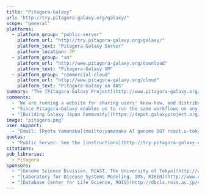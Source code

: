 ```yaml
---
title: "Pitagora-Galaxy"
url: "http://try.pitagora-galaxy.org/galaxy/"
scope: "general"
platforms:
  - platform_group: "public-server"
    platform_url: "http://try.pitagora-galaxy.org/galaxy/"
    platform_text: "Pitagora-Galaxy Server"
    platform_location: JP
  - platform_group: "vm"
    platform_url: "http://www.pitagora-galaxy.org/download"
    platform_text: "Pitagora-Galaxy VM"
  - platform_group: "commercial-cloud"
    platform_url: "http://www.pitagora-galaxy.org/cloud"
    platform_text: "Pitagora-Galaxy on AWS"
summary: "The [Pitagora-Galaxy Project](http://www.pitagora-galaxy.org/about_en) server intended for testing and sharing.  Heavy analysis should be performed using the project's identical virtual machine (VM) or Amazon Machine Image (AMI). "
comments:
  - "We are running a website for sharing users' know-how, and distributing a virtual environment where we configured Galaxy with selected workflows and tools. Now, you can perform our analysis workflows on three environments: public server, VM, and an AWS AMI."
  - "Since Pitagora-Galaxy enables us to run the same workflows on any infrastructure and rebuild the environments in any time, we can quickly use Galaxy, and at the same time, ensure the reproducibility of the analyses. In addition, we plan to add a connector for Garuda Desktop, a desktop application platform, for data analyses that cannot be covered only with Galaxy tools."
  - "[Building Galaxy Japan Community](https://depot.galaxyproject.org/hub/attachments/documents/posters/2014PitagoraYanamaka.pdf), poster presented by Ryota Yamanaka at Genome Informatics 2014."
image: "pitagora.png"
user_support:
  - "Email: [Ryota Yamanaka](mailto:yamanaka AT genome DOT rcast.u-tokyo.ac.jp)"
quotas:
  - "Public Server: See the [instructions](http://try.pitagora-galaxy.org/galaxy/) at Pitagora-Galaxy Server."
citations:
pub_libraries:
  - Pitagora
sponsors:
  - "[Genome Science Division, RCAST, The University of Tokyo](http://www.genome.rcast.u-tokyo.ac.jp/en/)"
  - "[Laboratory for Disease Systems Modeling, IMS, RIKEN](http://www.riken.jp/en/research/labs/ims/dis_sys_model/)"
  - "[Database Center for Life Science, ROIS](http://dbcls.rois.ac.jp/en/)"
---
```


